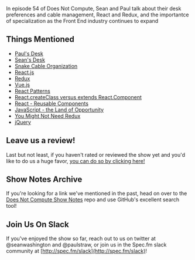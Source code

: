 In episode 54 of Does Not Compute, Sean and Paul talk about their desk preferences and cable management, React and Redux, and the importantce of specialization as the Front End industry continues to expand

## Things Mentioned

* [Paul's Desk](http://ds.seanwash.com/IMG_1967.JPG)
* [Sean's Desk](http://ds.seanwash.com/IMG_1557.JPG.jpeg)
* [Snake Cable Organization](https://www.amazon.com/s/ref=nb_sb_noss?url=search-alias%3Daps&field-keywords=zipper+Cable+Sleeve+Braided+Wrap)
* [React.js](https://facebook.github.io/react/)
* [Redux](https://github.com/reactjs/redux)
* [Vue.js](http://vuejs.org/)
* [React Patterns](http://reactpatterns.com/)
* [React.createClass versus extends React.Component](https://toddmotto.com/react-create-class-versus-component/)
* [React - Reusable Components](https://facebook.github.io/react/docs/reusable-components.html#es6-classes)
* [JavaScript - the Land of Opportunity](https://seanwash.com/2016/10/05/javascript-the-land-of-opportunity/)
* [You Might Not Need Redux](https://medium.com/@dan_abramov/you-might-not-need-redux-be46360cf367)
* [jQuery](https://jquery.com/)


## Leave us a review!

Last but not least, if you haven't rated or reviewed the show yet and you'd like to do us a huge favor, [you can do so by clicking here!](https://itunes.apple.com/us/podcast/does-not-compute/id1048731980?mt=2)

## Show Notes Archive

If you're looking for a link we've mentioned in the past, head on over to the [Does Not Compute Show Notes](https://github.com/seanwash/dnccast-show-notes) repo and use GitHub's excellent search tool!

## Join Us On Slack

If you've enjoyed the show so far, reach out to us on twitter at @seanwashington and @paulstraw, or join us in the Spec.fm slack community at [http://spec.fm/slack](http://spec.fm/slack)!
